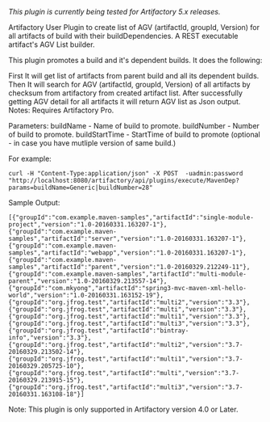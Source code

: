 *This plugin is currently being tested for Artifactory 5.x releases.*

Artifactory User Plugin to create list of AGV (artifactId, groupId, Version) for all artifacts of build with their buildDependencies.
A REST executable artifact's AGV List builder.

This plugin promotes a build and it's dependent builds. It does the following:

First It will get list of artifacts from parent build and all its dependent builds. Then It will search for AGV (artifactId, groupId, Version) of  all artifacts by checksum from artifactory from created artifact list. After successfully getting AGV detail for all artifacts it will return AGV list as Json output.
Notes: Requires Artifactory Pro.

Parameters:
buildName - Name of build to promote.
buildNumber - Number of build to promote.
buildStartTime - StartTime of build to promote (optional - in case you have mutliple version of same build.)

For example:

```
curl -H "Content-Type:application/json" -X POST  -uadmin:password "http://localhost:8080/artifactory/api/plugins/execute/MavenDep?params=buildName=Generic|buildNumber=28"
```


Sample Output:
```
[{"groupId":"com.example.maven-samples","artifactId":"single-module-project","version":"1.0-20160331.163207-1"},{"groupId":"com.example.maven-samples","artifactId":"server","version":"1.0-20160331.163207-1"},{"groupId":"com.example.maven-samples","artifactId":"webapp","version":"1.0-20160331.163207-1"},{"groupId":"com.example.maven-samples","artifactId":"parent","version":"1.0-20160329.212249-11"},{"groupId":"com.example.maven-samples","artifactId":"multi-module-parent","version":"1.0-20160329.213557-14"},{"groupId":"com.mkyong","artifactId":"spring3-mvc-maven-xml-hello-world","version":"1.0-20160331.163152-19"},{"groupId":"org.jfrog.test","artifactId":"multi2","version":"3.3"},{"groupId":"org.jfrog.test","artifactId":"multi","version":"3.3"},{"groupId":"org.jfrog.test","artifactId":"multi1","version":"3.3"},{"groupId":"org.jfrog.test","artifactId":"multi3","version":"3.3"},{"groupId":"org.jfrog.test","artifactId":"bintray-info","version":"3.3"},{"groupId":"org.jfrog.test","artifactId":"multi2","version":"3.7-20160329.213502-14"},{"groupId":"org.jfrog.test","artifactId":"multi1","version":"3.7-20160329.205725-10"},{"groupId":"org.jfrog.test","artifactId":"multi","version":"3.7-20160329.213915-15"},{"groupId":"org.jfrog.test","artifactId":"multi3","version":"3.7-20160331.163108-18"}]
```


Note: This plugin is only supported in Artifactory version 4.0 or Later.






